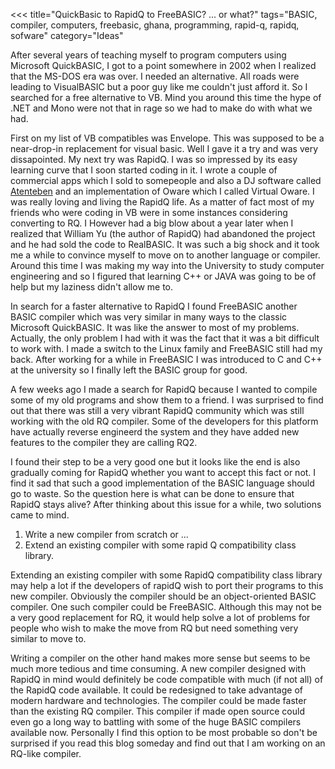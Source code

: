 <<<
title="QuickBasic to RapidQ to FreeBASIC? ... or what?"
tags="BASIC, compiler, computers, freebasic, ghana, programming, rapid-q, rapidq, sofware"
category="Ideas"
>>>
After several years of teaching myself to program computers using Microsoft
QuickBASIC, I got to a point somewhere in 2002 when I realized that the MS-DOS
era was over. I needed an alternative. All roads were leading to VisualBASIC but
a poor guy like me couldn't just afford it. So I searched for a free alternative
to VB. Mind you around this time the hype of .NET and Mono were not that in rage
so we had to make do with what we had.

<!--more-->

First on my list of VB compatibles was Envelope. This was supposed to be a
near-drop-in replacement for visual basic. Well I gave it a try and was very
dissapointed. My next try was RapidQ. I was so impressed by its easy learning
curve that I soon started coding in it. I wrote a couple of commercial apps
which I sold to somepeople and also a DJ software called 
[Atenteben](http://www.freewebs.com/atenteben) and an implementation of Oware which I called
Virtual Oware. I was really loving and living the RapidQ life. As a matter of fact most
of my friends who were coding in VB were in some instances considering
converting to RQ. I However had a big blow about a year later when I realized
that William Yu (the author of RapidQ) had abandoned the project and he had
sold the code to RealBASIC. It was such a big shock and it took me a while to
convince myself to move on to another language or compiler. Around this time I
was making my way into the University to study computer engineering and so I
figured that learning C++ or JAVA was going to be of help but my laziness didn't
allow me to.

In search for a faster alternative to RapidQ I found FreeBASIC another BASIC
compiler which was very similar in many ways to the classic Microsoft
QuickBASIC. It was like the answer to most of my problems. Actually, the only
problem I had with it was the fact that it was a bit difficult to work with. I
made a switch to the Linux family and FreeBASIC still had my back. After working
for a while in FreeBASIC I was introduced to C and C++ at the university so I
finally left the BASIC group for good.

A few weeks ago I made a search for RapidQ because I wanted to compile some of
my old programs and show them to a friend. I was surprised to find out that
there was still a very vibrant RapidQ community which was still working with the
old RQ compiler. Some of the developers for this platform have actually reverse
engineerd the system and they have added new features to the compiler they are
calling RQ2.

I found their step to be a very good one but it looks like the end is also
gradually coming for RapidQ whether you want to accept this fact or not. I find
it sad that such a good implementation of the BASIC language should go to waste.
So the question here is what can be done to ensure that RapidQ stays alive?
After thinking about this issue for a while, two solutions came to mind.

1. Write a new compiler from scratch or ...
2. Extend an existing compiler with some rapid Q compatibility class library.
    
Extending an existing compiler with some RapidQ compatibility class library may
help a lot if the developers of rapidQ wish to port their programs to this new
compiler. Obviously the compiler should be an object-oriented BASIC compiler.
One such compiler could be FreeBASIC. Although this may not be a very good
replacement for RQ, it would help solve a lot of problems for people who wish to
make the move from RQ but need something very similar to move to.

Writing a compiler on the other hand makes more sense but seems to be much more
tedious and time consuming. A new compiler designed with RapidQ in mind would
definitely be code compatible with much (if not all) of the RapidQ code
available. It could be redesigned to take advantage of modern hardware and
technologies. The compiler could be made faster than the existing RQ compiler.
This compiler if made open source could even go a long way to battling with some
of the huge BASIC compilers available now. Personally I find this option to be
most probable so don't be surprised if you read this blog someday and find out
that I am working on an RQ-like compiler.

